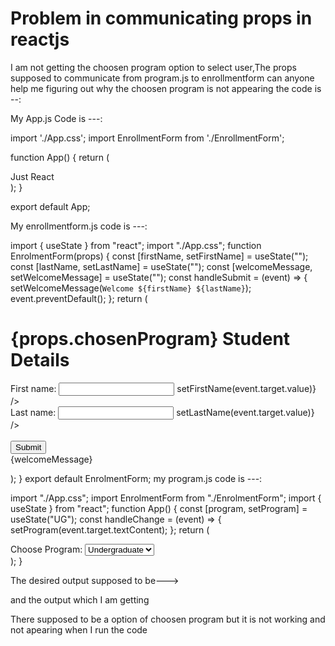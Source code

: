 
# Problem in communicating props in reactjs

I am not getting the choosen program option to select user,The props supposed to communicate from program.js to enrollmentform can anyone help me figuring out why the choosen program is not appearing
 the code is --:


My App.js Code is ---:

import './App.css';
import EnrollmentForm from './EnrollmentForm';

function App() {
  return (
    <div className="App">
      <EnrollmentForm >Just React</EnrollmentForm>
    </div>
  );
}

export default App;

My enrollmentform.js code is ---:

import { useState } from "react";
import "./App.css";
function EnrolmentForm(props) {
 const [firstName, setFirstName] = useState("");
 const [lastName, setLastName] = useState("");
 const [welcomeMessage, setWelcomeMessage] = useState("");
 const handleSubmit = (event) => {
 setWelcomeMessage(`Welcome ${firstName} ${lastName}`);
 event.preventDefault();
 };
 return (
 <div>
 <form className="enrolForm" onSubmit={handleSubmit}>
 <h1>{props.chosenProgram} Student Details</h1>
 <label>First name:</label>
 <input
 type="text"
 name="fname"
 onBlur={(event) => setFirstName(event.target.value)}
 />
 <br />
 <label>Last name:</label>
 <input
 type="text"
 name="lname"
 onBlur={(event) => setLastName(event.target.value)}
 />
 <br />
 <br />
 <input type="submit" value="Submit" />
 <br />
 <label id="studentMsg" className="message">
 {welcomeMessage}
 </label>
 </form>
 </div>
 );
}
export default EnrolmentForm;
my program.js code is ---:



import "./App.css";
import EnrolmentForm from "./EnrolmentForm";
import { useState } from "react";
function App() {
 const [program, setProgram] = useState("UG");
 const handleChange = (event) => {
 setProgram(event.target.textContent);
 };
 return (
 <div className="App">
 <div className="programs">
 <label>Choose Program:</label>
 <select className="appDropDowns"
 onChange={handleChange}
 value={program} >

 <option value="UG">Undergraduate</option>
 <option value="PG">Postgraduate</option>
 </select>
 </div>
 <EnrolmentForm chosenProgram={program} />
 </div>
 );
}

The desired output supposed to be--->

and the output which I am getting

There supposed to be a option of choosen program but it is not working and not apearing when I run the code

        